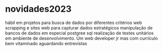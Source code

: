 # novidades2023
hábil em projetos para busca de dados por diferentes critérios
web scrapping e sites web para capturar dados estratégicos
manipulação de bancos de dados em especial postgree sql
realização de testes unitários em ambiente de desenvolvimento.
Um web developer jr mas com currículo bem vitaminado aguardando entrevistas
